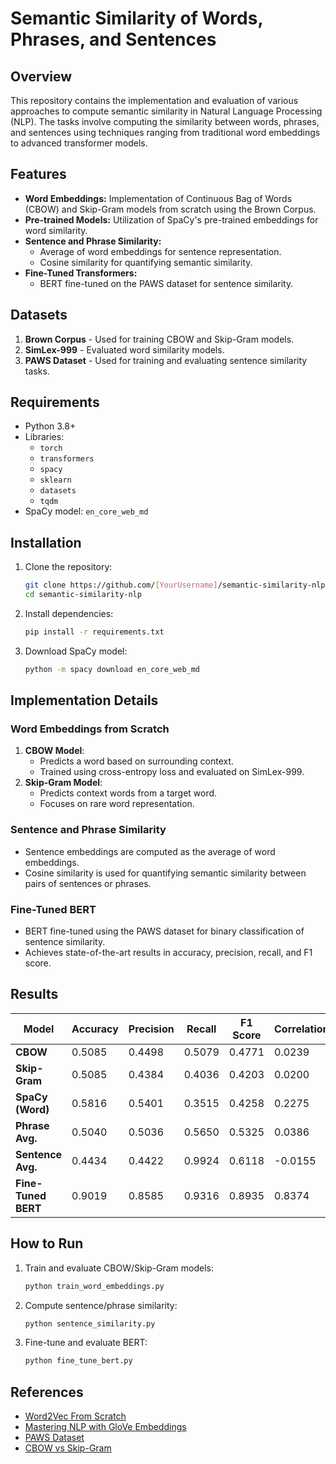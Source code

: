 # Semantic Similarity of Words, Phrases, and Sentences

## Overview
This repository contains the implementation and evaluation of various approaches to compute semantic similarity in Natural Language Processing (NLP). The tasks involve computing the similarity between words, phrases, and sentences using techniques ranging from traditional word embeddings to advanced transformer models.

## Features
- **Word Embeddings:** Implementation of Continuous Bag of Words (CBOW) and Skip-Gram models from scratch using the Brown Corpus.
- **Pre-trained Models:** Utilization of SpaCy's pre-trained embeddings for word similarity.
- **Sentence and Phrase Similarity:** 
  - Average of word embeddings for sentence representation.
  - Cosine similarity for quantifying semantic similarity.
- **Fine-Tuned Transformers:** 
  - BERT fine-tuned on the PAWS dataset for sentence similarity.

## Datasets
1. **Brown Corpus** - Used for training CBOW and Skip-Gram models.
2. **SimLex-999** - Evaluated word similarity models.
3. **PAWS Dataset** - Used for training and evaluating sentence similarity tasks.

## Requirements
- Python 3.8+
- Libraries:
  - `torch`
  - `transformers`
  - `spacy`
  - `sklearn`
  - `datasets`
  - `tqdm`
- SpaCy model: `en_core_web_md`

## Installation
1. Clone the repository:
   ```bash
   git clone https://github.com/[YourUsername]/semantic-similarity-nlp.git
   cd semantic-similarity-nlp
   ```
2. Install dependencies:
   ```bash
   pip install -r requirements.txt
   ```
3. Download SpaCy model:
   ```bash
   python -m spacy download en_core_web_md
   ```

## Implementation Details
### Word Embeddings from Scratch
1. **CBOW Model**:
   - Predicts a word based on surrounding context.
   - Trained using cross-entropy loss and evaluated on SimLex-999.
2. **Skip-Gram Model**:
   - Predicts context words from a target word.
   - Focuses on rare word representation.

### Sentence and Phrase Similarity
- Sentence embeddings are computed as the average of word embeddings.
- Cosine similarity is used for quantifying semantic similarity between pairs of sentences or phrases.

### Fine-Tuned BERT
- BERT fine-tuned using the PAWS dataset for binary classification of sentence similarity.
- Achieves state-of-the-art results in accuracy, precision, recall, and F1 score.

## Results
| Model            | Accuracy | Precision | Recall | F1 Score | Correlation |
|------------------|----------|-----------|--------|----------|-------------|
| **CBOW**        | 0.5085   | 0.4498    | 0.5079 | 0.4771   | 0.0239      |
| **Skip-Gram**   | 0.5085   | 0.4384    | 0.4036 | 0.4203   | 0.0200      |
| **SpaCy (Word)**| 0.5816   | 0.5401    | 0.3515 | 0.4258   | 0.2275      |
| **Phrase Avg.** | 0.5040   | 0.5036    | 0.5650 | 0.5325   | 0.0386      |
| **Sentence Avg.**| 0.4434  | 0.4422    | 0.9924 | 0.6118   | -0.0155     |
| **Fine-Tuned BERT**| 0.9019 | 0.8585    | 0.9316 | 0.8935   | 0.8374      |

## How to Run
1. Train and evaluate CBOW/Skip-Gram models:
   ```bash
   python train_word_embeddings.py
   ```
2. Compute sentence/phrase similarity:
   ```bash
   python sentence_similarity.py
   ```
3. Fine-tune and evaluate BERT:
   ```bash
   python fine_tune_bert.py
   ```

## References
- [Word2Vec From Scratch](https://medium.com/@enozeren/word2vec-from-scratch-with-python-1bba88d9f221)
- [Mastering NLP with GloVe Embeddings](https://muneebsa.medium.com/mastering-nlp-with-glove-embeddings-word-similarity-sentiment-analysis-and-more-27f731988c48)
- [PAWS Dataset](https://huggingface.co/datasets/google-research-datasets/paws)
- [CBOW vs Skip-Gram](https://www.geeksforgeeks.org/word-embeddings-in-nlp-comparison-between-cbow-and-skip-gram-models/)
